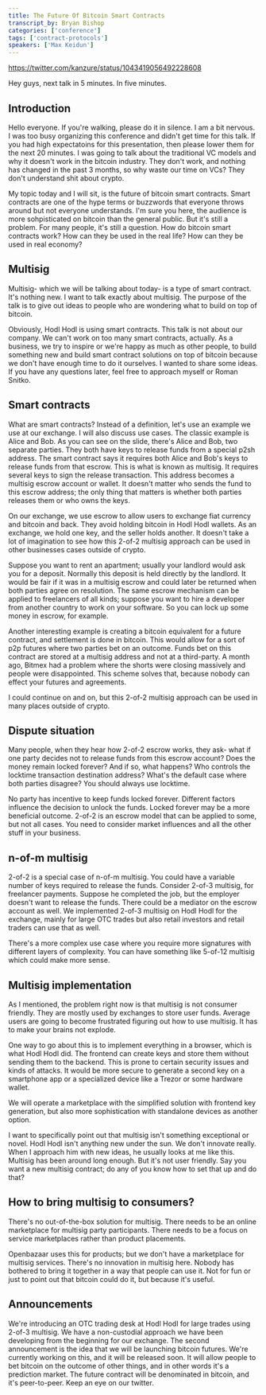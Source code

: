 ```yaml
---
title: The Future Of Bitcoin Smart Contracts
transcript_by: Bryan Bishop
categories: ['conference']
tags: ['contract-protocols']
speakers: ['Max Keidun']
---
```

<https://twitter.com/kanzure/status/1043419056492228608>

Hey guys, next talk in 5 minutes. In five minutes.

## Introduction

Hello everyone. If you're walking, please do it in silence. I am a bit nervous. I was too busy organizing this conference and didn't get time for this talk. If you had high expectatoins for this presentation, then please lower them for the next 20 minutes. I was going to talk about the traditional VC models and why it doesn't work in the bitcoin industry. They don't work, and nothing has changed in the past 3 months, so why waste our time on VCs? They don't understand shit about crypto.

My topic today and I will sit, is the future of bitcoin smart contracts. Smart contracts are one of the hype terms or buzzwords that everyone throws around but not everyone understands. I'm sure you here, the audience is more sohpisticated on bitcoin than the general public. But it's still a problem. For many people, it's still a question. How do bitcoin smart contracts work? How can they be used in the real life? How can they be used in real economy?

## Multisig

Multisig- which we will be talking about today- is a type of smart contract. It's nothing new. I want to talk exactly about multisig. The purpose of the talk is to give out ideas to people who are wondering what to build on top of bitcoin.

Obviously, Hodl Hodl is using smart contracts. This talk is not about our company. We can't work on too many smart contracts, actually. As a business, we try to inspire or we're happy as much as other people, to build something new and build smart contract solutions on top of bitcoin because we don't have enough time to do it ourselves. I wanted to share some ideas. If you have any questions later, feel free to approach myself or Roman Snitko.

## Smart contracts

What are smart contracts? Instead of a definition, let's use an example we use at our exchange. I will also discuss use cases. The classic example is Alice and Bob. As you can see on the slide, there's Alice and Bob, two separate parties. They both have keys to release funds from a special p2sh address. The smart contract says it requires both Alice and Bob's keys to release funds from that escrow. This is what is known as multisig. It requires several keys to sign the release transaction. This address becomes a multisig escrow account or wallet. It doesn't matter who sends the fund to this escrow address; the only thing that matters is whether both parties releases them or who owns the keys.

On our exchange, we use escrow to allow users to exchange fiat currency and bitcoin and back. They avoid holding bitcoin in Hodl Hodl wallets. As an exchange, we hold one key, and the seller holds another. It doesn't take a lot of imagination to see how this 2-of-2 multisig approach can be used in other businesses cases outside of crypto.

Suppose you want to rent an apartment; usually your landlord would ask you for a deposit. Normally this deposit is held directly by the landlord. It would be fair if it was in a multisig escrow and could later be returned when both parties agree on resolution. The same escrow mechanism can be applied to freelancers of all kinds; suppose you want to hire a developer from another country to work on your software. So you can lock up some money in escrow, for example.

Another interesting example is creating a bitcoin equivalent for a future contract, and settlement is done in bitcoin. This would allow for a sort of p2p futures where two parties bet on an outcome. Funds bet on this contract are stored at a multisig address and not at a third-party. A month ago, Bitmex had a problem where the shorts were closing massively and people were disappointed. This scheme solves that, because nobody can effect your futures and agreements.

I could continue on and on, but this 2-of-2 multisig approach can be used in many places outside of crypto.

## Dispute situation

Many people, when they hear how 2-of-2 escrow works, they ask- what if one party decides not to release funds from this escrow account? Does the money remain locked forever? And if so, what happens? Who controls the locktime transaction destination address? What's the default case where both parties disagree? You should always use locktime.

No party has incentive to keep funds locked forever. Different factors influence the decision to unlock the funds. Locked forever may be a more beneficial outcome. 2-of-2 is an escrow model that can be applied to some, but not all cases. You need to consider market influences and all the other stuff in your business.

## n-of-m multisig

2-of-2 is a special case of n-of-m multisig. You could have a variable number of keys required to release the funds. Consider 2-of-3 multisig, for freelancer payments. Suppose he completed the job, but the employer doesn't want to release the funds. There could be a mediator on the escrow account as well. We implemented 2-of-3 multisig on Hodl Hodl for the exchange, mainly for large OTC trades but also retail investors and retail traders can use that as well.

There's a more complex use case where you require more signatures with different layers of complexity. You can have something like 5-of-12 multisig which could make more sense.

## Multisig implementation

As I mentioned, the problem right now is that multisig is not consumer friendly. They are mostly used by exchanges to store user funds. Average users are going to become frustrated figuring out how to use multisig. It has to make your brains not explode.

One way to go about this is to implement everything in a browser, which is what Hodl Hodl did. The frontend can create keys and store them without sending them to the backend. This is prone to certain security issues and kinds of attacks. It would be more secure to generate a second key on a smartphone app or a specialized device like a Trezor or some hardware wallet.

We will operate a marketplace with the simplified solution with frontend key generation, but also more sophistication with standalone devices as another option.

I want to specifically point out that multisig isn't something exceptional or novel. Hodl Hodl isn't anything new under the sun. We don't innovate really. When I approach him with new ideas, he usually looks at me like this. Multisig has been around long enough. But it's not user friendly. Say you want a new multisig contract; do any of you know how to set that up and do that?

## How to bring multisig to consumers?

There's no out-of-the-box solution for multisig. There needs to be an online marketplace for multisig party participants. There needs to be a focus on service marketplaces rather than product placements.

Openbazaar uses this for products; but we don't have a marketplace for multisig services. There's no innovation in multisig here. Nobody has bothered to bring it together in a way that people can use it. Not for fun or just to point out that bitcoin could do it, but because it's useful.

## Announcements

We're introducing an OTC trading desk at Hodl Hodl for large trades using 2-of-3 multisig. We have a non-custodial approach we have been developing from the beginning for our exchange. The second announcement is the idea that we will be launching bitcoin futures. We're currently working on this, and it will be released soon. It will allow people to bet bitcoin on the outcome of other things, and in other words it's a prediction market. The future contract will be denominated in bitcoin, and it's peer-to-peer. Keep an eye on our twitter.
